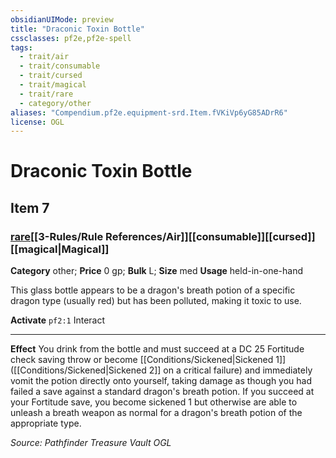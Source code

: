 ```yaml
---
obsidianUIMode: preview
title: "Draconic Toxin Bottle"
cssclasses: pf2e,pf2e-spell
tags:
  - trait/air
  - trait/consumable
  - trait/cursed
  - trait/magical
  - trait/rare
  - category/other
aliases: "Compendium.pf2e.equipment-srd.Item.fVKiVp6yG85ADrR6"
license: OGL
---
```

# Draconic Toxin Bottle
## Item 7
### [rare](rare.md "Rare Rarity Trait")[[3-Rules/Rule References/Air]][[consumable]][[cursed]][[magical|Magical]]

**Category** other; 
**Price** 0 gp; 
**Bulk** L; **Size** med
**Usage** held-in-one-hand

This glass bottle appears to be a dragon's breath potion of a specific dragon type (usually red) but has been polluted, making it toxic to use.

**Activate** `pf2:1` Interact

* * *

**Effect** You drink from the bottle and must succeed at a DC 25 Fortitude check saving throw or become [[Conditions/Sickened|Sickened 1]] ([[Conditions/Sickened|Sickened 2]] on a critical failure) and immediately vomit the potion directly onto yourself, taking damage as though you had failed a save against a standard dragon's breath potion. If you succeed at your Fortitude save, you become sickened 1 but otherwise are able to unleash a breath weapon as normal for a dragon's breath potion of the appropriate type.

*Source: Pathfinder Treasure Vault*
*OGL*